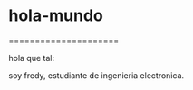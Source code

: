 # hola-mundo
=====================

hola que tal:

soy fredy, estudiante de ingenieria electronica.
